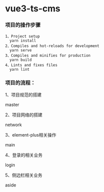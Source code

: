 # vue3-ts-cms
### 项目的操作步骤
```
1、Project setup
  yarn install
2、Compiles and hot-reloads for development
  yarn serve
3、Compiles and minifies for production
  yarn build
4、Lints and fixes files
  yarn lint

```
### 项目的流程：

1、项目规范的搭建

  master 
  
2、项目网络的搭建

  network 
  
3、element-plus相关操作

  main
  
4、登录的相关业务

  login
  
5、侧边栏相关业务 

  aside
  
  
  
